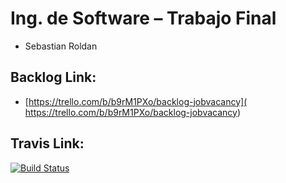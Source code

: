 # Ing. de Software – Trabajo Final

* Sebastian Roldan

## Backlog Link:

* [https://trello.com/b/b9rM1PXo/backlog-jobvacancy]( https://trello.com/b/b9rM1PXo/backlog-jobvacancy)

## Travis Link:

[![Build Status]( https://travis-ci.org/sebastianroldan/jobvacancy-source.svg?branch=master
)]( https://travis-ci.org/sebastianroldan/jobvacancy-source.svg?branch=master
)
